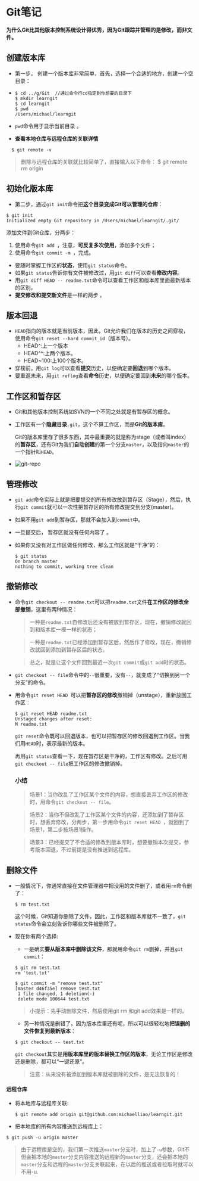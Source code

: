 # Git笔记

**为什么Git比其他版本控制系统设计得优秀，因为Git跟踪并管理的是修改，而非文件。**



## 创建版本库

- 第一步， 创建一个版本库非常简单，首先，选择一个合适的地方，创建一个空目录： 

- ```
  $ cd ../g/Git  //通过命令行cd指定到你想要的目录下
  $ mkdir learngit
  $ cd learngit
  $ pwd
  /Users/michael/learngit
  ```
  
- `pwd`命令用于显示当前目录 。

- **查看本地仓库与远程仓库的关联详情**

```
  $ git remote -v
```

  > 删除与远程仓库的关联就比较简单了，直接输入以下命令：
  > $ git remote rm origin

## 初始化版本库

-  第二步，通过`git init`命令把**这个目录变成Git可以管理的仓库**： 

  ```
  $ git init
  Initialized empty Git repository in /Users/michael/learngit/.git/
  ```

  添加文件到Git仓库，分两步：

  1. 使用命令`git add `，注意，**可反复多次使用**，添加多个文件；
  2. 使用命令`git commit -m `，完成。

- 要随时掌握工作区的**状态**，使用`git status`命令。
- 如果`git status`告诉你有文件被修改过，用`git diff`可以查看**修改内容**。
-  用`git diff HEAD -- readme.txt`命令可以查看工作区和版本库里面最新版本的区别。
-  **提交修改和提交新文件**是一样的两步 。

## 版本回退

- `HEAD`指向的版本就是当前版本，因此，Git允许我们在版本的历史之间穿梭，使用命令`git reset --hard commit_id`（版本号）。
  - HEAD^:上一个版本  
  - HEAD^^:上两个版本。
  - HEAD~100:上100个版本。
- 穿梭前，用`git log`可以查看**提交**历史，以便确定要**回退**到哪个版本。
- 要重返未来，用`git reflog`查看**命令**历史，以便确定要回到**未来**的哪个版本。

## 工作区和暂存区

-  Git和其他版本控制系统如SVN的一个不同之处就是有暂存区的概念。

- 工作区有一个**隐藏目录**`.git`，这个不算工作区，而是**Git的版本库**。

  Git的版本库里存了很多东西，其中最重要的就是称为stage（或者叫index）的**暂存区**，还有Git为我们**自动创建**的第一个分支`master`，以及指向`master`的一个指针叫`HEAD`。

-   ![git-repo](https://www.liaoxuefeng.com/files/attachments/919020037470528/0) 

## 管理修改

-  `git add`命令实际上就是把要提交的所有修改放到暂存区（Stage），然后，执行`git commit`就可以一次性把暂存区的所有修改提交到分支(master)。 

-  如果不用`git add`到暂存区，那就不会加入到`commit`中。 

- 一旦提交后， 暂存区就没有任何内容了 。

- 如果你又没有对工作区做任何修改，那么工作区就是“干净”的：

  ```
  $ git status
  On branch master
  nothing to commit, working tree clean
  ```

## 撤销修改

- 命令`git checkout -- readme.txt`可以把`readme.txt`文件**在工作区的修改全部撤销**，这里有两种情况：

  > 一种是`readme.txt`自修改后还没有被放到暂存区，现在，撤销修改就回到和版本库一模一样的状态；

  > 一种是`readme.txt`已经添加到暂存区后，然后作了修改，现在，撤销修改就回到添加到暂存区后的状态。

  > 总之，就是让这个文件回到最近一次`git commit`或`git add`时的状态。

- `git checkout -- file`命令中的`--`很重要，没有`--`，就变成了“切换到另一个分支”的命令。

- 用命令`git reset HEAD `可以把**暂存区的修改**撤销掉（unstage），重新放回工作区：

  ```
  $ git reset HEAD readme.txt
  Unstaged changes after reset:
  M	readme.txt
  ```

  `git reset`命令既可以回退版本，也可以把暂存区的修改回退到工作区。当我们用`HEAD`时，表示最新的版本。

  再用`git status`查看一下，现在暂存区是干净的，工作区有修改。之后可用`git checkout -- file`把工作区的修改撤销掉。

  ### 小结

  >场景1：当你改乱了工作区某个文件的内容，想直接丢弃工作区的修改时，用命令`git checkout -- file`。

  > 场景2：当你不但改乱了工作区某个文件的内容，还添加到了暂存区时，想丢弃修改，分两步，第一步用命令`git reset HEAD `，就回到了场景1，第二步按场景1操作。

  > 场景3：已经提交了不合适的修改到版本库时，想要撤销本次提交，参考版本回退，不过前提是没有推送到远程库。

## 删除文件

- 一般情况下，你通常直接在文件管理器中把没用的文件删了，或者用`rm`命令删了：

  ```
  $ rm test.txt
  ```

  这个时候，Git知道你删除了文件，因此，工作区和版本库就不一致了，`git status`命令会立刻告诉你哪些文件被删除了。

- 现在你有两个选择:

  - 一是确实**要从版本库中删除该文件**，那就用命令`git rm`删掉，并且`git commit`：

  ```
  $ git rm test.txt
  rm 'test.txt'

  $ git commit -m "remove test.txt"
  [master d46f35e] remove test.txt
   1 file changed, 1 deletion(-)
   delete mode 100644 test.txt
  ```

  > 小提示：先手动删除文件，然后使用git rm <file>和git add<file>效果是一样的。

  - 另一种情况是删错了，因为版本库里还有呢，所以可以很轻松地**把误删的文件恢复到最新版本**：

  ```
  $ git checkout -- test.txt
  ```

  `git checkout`其实是**用版本库里的版本替换工作区的版本**，无论工作区是修改还是删除，都可以“一键还原”。

  > 注意：从来没有被添加到版本库就被删除的文件，是无法恢复的！

#### 远程仓库

- 将本地库与远程库关联:

  ```
  $ git remote add origin git@github.com:michaelliao/learngit.git
  ```

-  把本地库的所有内容推送到远程库上： 

  ```
  $ git push -u origin master
  ```

> 由于远程库是空的，我们第一次推送`master`分支时，加上了`-u`参数，Git不但会把本地的`master`分支内容推送的远程新的`master`分支，还会把本地的`master`分支和远程的`master`分支关联起来，在以后的推送或者拉取时就可以不用-u.

